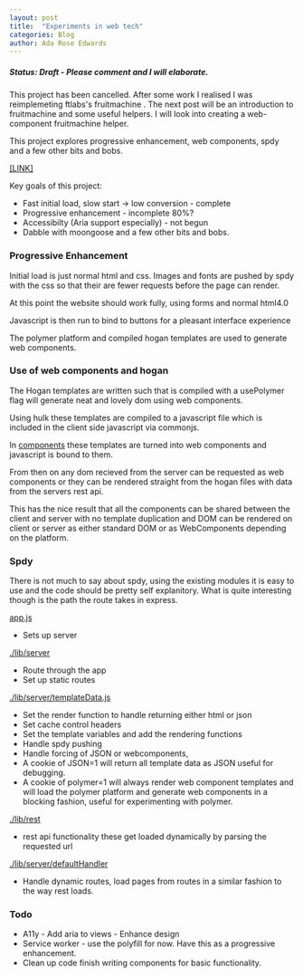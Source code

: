 ```yaml
---
layout: post
title:  "Experiments in web tech"
categories: Blog
author: Ada Rose Edwards
---
```


##### Status: Draft - Please comment and I will elaborate.
This project has been cancelled. After some work I realised I was
reimplemeting ftlabs's fruitmachine
. The next post will be an introduction to fruitmachine and some useful helpers.
I will look into creating a web-component fruitmachine helper. 

This project explores progressive enhancement, web components, spdy and a few other bits and bobs.

[[LINK]](https://github.com/AdaRoseEdwards/spdyproject)

Key goals of this project:

 * Fast initial load, slow start -> low conversion - complete
 * Progressive enhancement - incomplete 80%?
 * Accessibilty (Aria support especially) - not begun
 * Dabble with moongoose and a few other bits and bobs.

### Progressive Enhancement

Initial load is just normal html and css. Images and fonts are pushed by spdy with the css so that their are fewer requests before the page can render.

At this point the website should work fully, using forms and normal html4.0

Javascript is then run to bind to buttons for a pleasant interface experience

The polymer platform and compiled hogan templates are used to generate web components.

### Use of web components and hogan

The Hogan templates are written such that is compiled with a usePolymer flag will generate neat and lovely dom using web components.

Using hulk these templates are compiled to a javascript file which is included in the client side javascript via commonjs. 

In [components](https://github.com/AdaRoseEdwards/spdyproject/tree/master/app/javascript/modules/components) these templates are turned into web components and javascript is bound to them.

From then on any dom recieved from the server can be requested as web components or they can be rendered straight from the hogan files with data from the servers rest api.

This has the nice result that all the components can be shared between the client and server with no template duplication and DOM can be rendered on client or server as either standard DOM or as WebComponents depending on the platform. 

### Spdy

There is not much to say about spdy, using the existing modules it is easy to use and the code should be pretty self explanitory. What is quite interesting though is the path the route takes in express.

[app.js](https://github.com/AdaRoseEdwards/spdyproject/tree/master/app.js)

 * Sets up server

[./lib/server](https://github.com/AdaRoseEdwards/spdyproject/tree/master/lib/server/index.js)

 * Route through the app
 * Set up static routes

[./lib/server/templateData.js](https://github.com/AdaRoseEdwards/spdyproject/tree/master/lib/server/templateData.js)

 * Set the render function to handle returning either html or json
 * Set cache control headers
 * Set the template variables and add the rendering functions
 * Handle spdy pushing
 * Handle forcing of JSON or webcomponents,
  * A cookie of JSON=1 will return all template data as JSON useful for debugging.
  * A cookie of polymer=1 will always render web component templates and will load the polymer platform and generate web components in a blocking fashion, useful for experimenting with polymer.

[./lib/rest](https://github.com/AdaRoseEdwards/spdyproject/tree/master/lib/rest/index.js)

 * rest api functionality these get loaded dynamically by parsing the requested url

[./lib/server/defaultHandler](https://github.com/AdaRoseEdwards/spdyproject/tree/master/lib/server/defaultHandler.js)

 * Handle dynamic routes, load pages from routes in a similar fashion to the way rest loads.

### Todo

 * A11y - Add aria to views - Enhance design
 * Service worker - use the polyfill for now. Have this as a progressive enhancement.
 * Clean up code finish writing components for basic functionality.